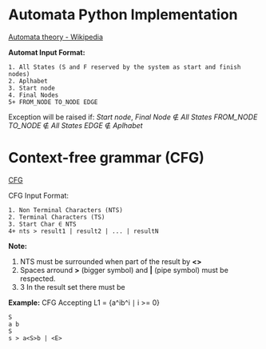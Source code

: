 # Automata Python Implementation
[Automata theory - Wikipedia](https://en.wikipedia.org/wiki/Automata_theory)

**Automat Input Format:**
```
1. All States (S and F reserved by the system as start and finish nodes)
2. Aplhabet
3. Start node
4. Final Nodes
5+ FROM_NODE TO_NODE EDGE
```
Exception will be raised if:
*Start node*, *Final Node* ∉ *All States*
*FROM_NODE* *TO_NODE* ∉ *All States*
*EDGE* ∉ *Aplhabet*


# Context-free grammar (CFG)
[CFG](https://en.wikipedia.org/wiki/Context-free_grammar)

CFG Input Format:
```
1. Non Terminal Characters (NTS)
2. Terminal Characters (TS)
3. Start Char ∈ NTS
4+ nts > result1 | result2 | ... | resultN
```
**Note:** 
1. NTS must be surrounded when part of the result by **<>**
2. Spaces arround **>** (bigger symbol) and **|** (pipe symbol) must be respected.
3. 3 In the result set there must be 

**Example:**
CFG Accepting L1 = {a^ib^i ∣ i >= 0}
```
S
a b
S
s > a<S>b | <E>
```
